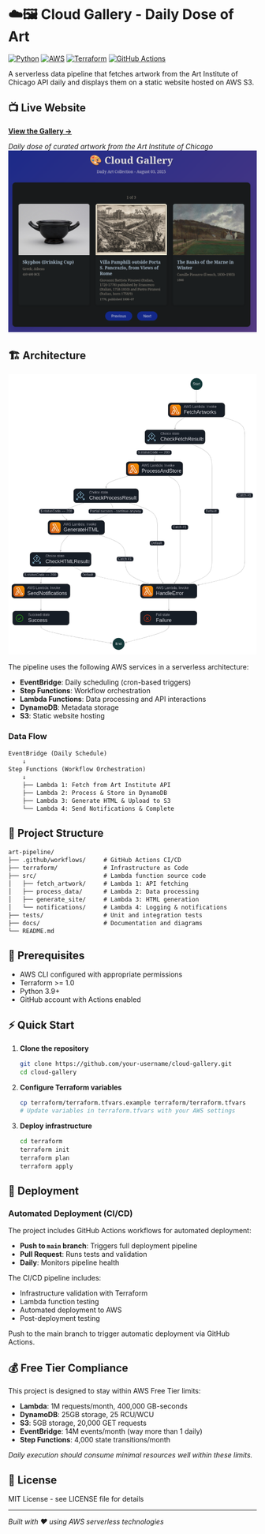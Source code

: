 # ☁️🖼️ Cloud Gallery - Daily Dose of Art
[![Python](https://img.shields.io/badge/Python-3.9+-blue?logo=python&style=flat-square)](https://www.python.org/)
[![AWS](https://img.shields.io/badge/AWS-StepFunctions%20%7C%20EventBridge%20%7C%20Lambda%20%7C%20S3%20%7C%20DynamoDB-orange?logo=amazon-aws&style=flat-square)](https://aws.amazon.com/)
[![Terraform](https://img.shields.io/badge/Terraform-IaC-623CE4?logo=terraform&style=flat-square)](https://www.terraform.io/)
[![GitHub Actions](https://img.shields.io/badge/GitHub_Actions-CI%2FCD-2088FF?logo=githubactions&style=flat-square)](https://docs.github.com/en/actions)


A serverless data pipeline that fetches artwork from the Art Institute of Chicago API daily and displays them on a static website hosted on AWS S3.

## 📺 Live Website

**[View the Gallery →](http://cloud-gallery-dev-website-static.s3-website-us-east-1.amazonaws.com/)**

*Daily dose of curated artwork from the Art Institute of Chicago*
![Cloud Gallery](./docs/cloud-gallery-website.png)
## 🏗️ Architecture

![Architecture Diagram](./docs/architecture-diagram.png)

The pipeline uses the following AWS services in a serverless architecture:

- **EventBridge**: Daily scheduling (cron-based triggers)
- **Step Functions**: Workflow orchestration
- **Lambda Functions**: Data processing and API interactions
- **DynamoDB**: Metadata storage
- **S3**: Static website hosting

### Data Flow

```
EventBridge (Daily Schedule) 
    ↓
Step Functions (Workflow Orchestration) 
    ↓ 
    ├── Lambda 1: Fetch from Art Institute API 
    ├── Lambda 2: Process & Store in DynamoDB 
    ├── Lambda 3: Generate HTML & Upload to S3 
    └── Lambda 4: Send Notifications & Complete
```

## 📁 Project Structure

```
art-pipeline/
├── .github/workflows/     # GitHub Actions CI/CD
├── terraform/             # Infrastructure as Code
├── src/                   # Lambda function source code
│   ├── fetch_artwork/     # Lambda 1: API fetching
│   ├── process_data/      # Lambda 2: Data processing
│   ├── generate_site/     # Lambda 3: HTML generation
│   └── notifications/     # Lambda 4: Logging & notifications
├── tests/                 # Unit and integration tests
├── docs/                  # Documentation and diagrams
└── README.md
```

## 🚀 Prerequisites

- AWS CLI configured with appropriate permissions
- Terraform >= 1.0
- Python 3.9+
- GitHub account with Actions enabled

## ⚡ Quick Start

1. **Clone the repository**
   ```bash
   git clone https://github.com/your-username/cloud-gallery.git
   cd cloud-gallery
   ```

2. **Configure Terraform variables**
   ```bash
   cp terraform/terraform.tfvars.example terraform/terraform.tfvars
   # Update variables in terraform.tfvars with your AWS settings
   ```

3. **Deploy infrastructure**
   ```bash
   cd terraform
   terraform init
   terraform plan
   terraform apply
   ```

## 🚀 Deployment

### Automated Deployment (CI/CD)
The project includes GitHub Actions workflows for automated deployment:

- **Push to `main` branch**: Triggers full deployment pipeline
- **Pull Request**: Runs tests and validation
- **Daily**: Monitors pipeline health

The CI/CD pipeline includes:
- Infrastructure validation with Terraform
- Lambda function testing
- Automated deployment to AWS
- Post-deployment testing

Push to the main branch to trigger automatic deployment via GitHub Actions.

## 💰 Free Tier Compliance

This project is designed to stay within AWS Free Tier limits:

- **Lambda**: 1M requests/month, 400,000 GB-seconds
- **DynamoDB**: 25GB storage, 25 RCU/WCU  
- **S3**: 5GB storage, 20,000 GET requests
- **EventBridge**: 14M events/month (way more than 1 daily)
- **Step Functions**: 4,000 state transitions/month

*Daily execution should consume minimal resources well within these limits.*


## 📄 License

MIT License - see LICENSE file for details

---

*Built with ❤️ using AWS serverless technologies*